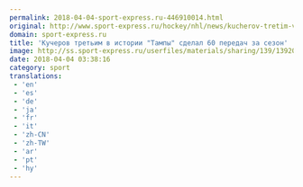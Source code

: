 ```yaml
---
permalink: 2018-04-04-sport-express.ru-446910014.html
original: http://www.sport-express.ru/hockey/nhl/news/kucherov-tretim-v-istorii-tampy-sdelal-60-peredach-za-sezon-1392071/
domain: sport-express.ru
title: 'Кучеров третьим в истории "Тампы" сделал 60 передач за сезон'
image: http://ss.sport-express.ru/userfiles/materials/sharing/139/1392071.jpg
date: 2018-04-04 03:38:16
category: sport
translations: 
 - 'en'
 - 'es'
 - 'de'
 - 'ja'
 - 'fr'
 - 'it'
 - 'zh-CN'
 - 'zh-TW'
 - 'ar'
 - 'pt'
 - 'hy'
---
```


